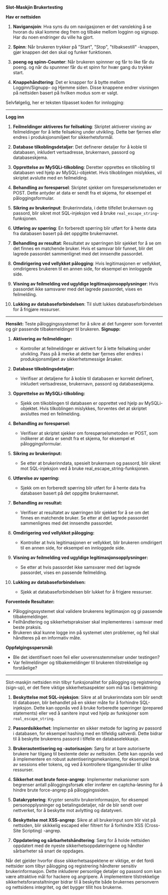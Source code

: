 **Slot-Maskjin Brukertesting**

**Hav er nettsiden**

1. **Navigansjoin**:
Hva syns du om navigasjonen er det vansleking å se hvoran du skal komme deg frem og tilbake mellom logginn og signupp.
Har du noen endringer du ville ha gjort.

3. **Spinn**:
Når brukeren trykker på "Start", "Stop", "tilbaksestill" -knappen, gjør knappen det den skal og funker funktionen.

4. **poeng og spinn-Counter**:
Når brukeren spinnner og får to like får du poeng. og når du spunnner får du et spinn for hvær gang du trykker start.

5. **Knappehåndtering**:
   Det er knapper for å bytte mellom Logginn/Signupp- og Hjemme siden. Disse knappene endrer visningen på nettsiden basert på hvilken modus som er valgt.

Selvfølgelig, her er teksten tilpasset koden for innlogging:

---

**Logg inn**

1. **Feilmeldinger aktiveres for feilsøking**:
   Skriptet aktiverer visning av feilmeldinger for å lette feilsøking under utvikling. Dette bør fjernes eller endres i produksjonsmiljøet for sikkerhetsformål.

2. **Database tilkoblingsdetaljer**:
   Det definerer detaljer for å koble til databasen, inkludert vertsadresse, brukernavn, passord og databaseskjema.

3. **Opprettelse av MySQLi-tilkobling**:
   Deretter opprettes en tilkobling til databasen ved hjelp av MySQLi-objektet. Hvis tilkoblingen mislykkes, vil skriptet avslutte med en feilmelding.

4. **Behandling av forespørsel**:
   Skriptet sjekker om forespørselsmetoden er POST. Dette antyder at data er sendt fra et skjema, for eksempel et påloggingsformular.

5. **Sikring av brukerinput**:
   Brukerinndata, i dette tilfellet brukernavn og passord, blir sikret mot SQL-injeksjon ved å bruke `real_escape_string`-funksjonen.

6. **Utføring av spørring**:
   En forberedt spørring blir utført for å hente data fra databasen basert på det oppgitte brukernavnet.

7. **Behandling av resultat**:
   Resultatet av spørringen blir sjekket for å se om det finnes en matchende bruker. Hvis et samsvar blir funnet, blir det lagrede passordet sammenlignet med det innsendte passordet.

8. **Omdirigering ved vellykket pålogging**:
   Hvis legitimasjonen er vellykket, omdirigeres brukeren til en annen side, for eksempel en innloggede side.

9. **Visning av feilmelding ved ugyldige legitimasjonsopplysninger**:
   Hvis passordet ikke samsvarer med det lagrede passordet, vises en feilmelding.

10. **Lukking av databaseforbindelsen**:
    Til slutt lukkes databaseforbindelsen for å frigjøre ressurser.



---

**Hensikt:**
Teste påloggingssystemet for å sikre at det fungerer som forventet og gir passende tilbakemeldinger til brukeren.
**Signupp:**

1. **Aktivering av feilmeldinger:**
   - Kontroller at feilmeldinger er aktivert for å lette feilsøking under utvikling. Pass på å merke at dette bør fjernes eller endres i produksjonsmiljøet av sikkerhetsmessige årsaker.

2. **Database tilkoblingsdetaljer:**
   - Verifiser at detaljene for å koble til databasen er korrekt definert, inkludert vertsadresse, brukernavn, passord og databaseskjema.

3. **Opprettelse av MySQLi-tilkobling:**
   - Sjekk om tilkoblingen til databasen er opprettet ved hjelp av MySQLi-objektet. Hvis tilkoblingen mislykkes, forventes det at skriptet avsluttes med en feilmelding.

4. **Behandling av forespørsel:**
   - Verifiser at skriptet sjekker om forespørselsmetoden er POST, som indikerer at data er sendt fra et skjema, for eksempel et påloggingsformular.

5. **Sikring av brukerinput:**
   - Se etter at brukerinndata, spesielt brukernavn og passord, blir sikret mot SQL-injeksjon ved å bruke real_escape_string-funksjonen.

6. **Utførelse av spørring:**
   - Sjekk om en forberedt spørring blir utført for å hente data fra databasen basert på det oppgitte brukernavnet.

7. **Behandling av resultat:**
   - Verifiser at resultatet av spørringen blir sjekket for å se om det finnes en matchende bruker. Se etter at det lagrede passordet sammenlignes med det innsendte passordet.

8. **Omdirigering ved vellykket pålogging:**
   - Kontroller at hvis legitimasjonen er vellykket, blir brukeren omdirigert til en annen side, for eksempel en innloggede side.

9. **Visning av feilmelding ved ugyldige legitimasjonsopplysninger:**
   - Se etter at hvis passordet ikke samsvarer med det lagrede passordet, vises en passende feilmelding.

10. **Lukking av databaseforbindelsen:**
    - Sjekk at databaseforbindelsen blir lukket for å frigjøre ressurser.

**Forventede Resultater:**
- Påloggingssystemet skal validere brukerens legitimasjon og gi passende tilbakemeldinger.
- Feilhåndtering og sikkerhetspraksiser skal implementeres i samsvar med beste praksis.
- Brukeren skal kunne logge inn på systemet uten problemer, og feil skal håndteres på en informativ måte.

**Oppfølgingsspørsmål:**
- Ble det identifisert noen feil eller uoverensstemmelser under testingen?
- Var feilmeldinger og tilbakemeldinger til brukeren tilstrekkelige og forståelige?

---

Slot-maskjin nettsiden min tilbyr funksjonalitet for pålogging og registrering (sign-up), er det flere viktige sikkerhetsaspekter som må tas i betraktning:

1. **Beskyttelse mot SQL-injeksjon**: Sikre at all brukerinndata som blir sendt til databasen, blir behandlet på en sikker måte for å forhindre SQL-injeksjon. Dette kan oppnås ved å bruke forberedte spørringer (prepared statements) eller ved å sanitere input ved hjelp av funksjoner som `real_escape_string`.

2. **Passordsikkerhet**: Implementer en sikker metode for lagring av passord i databasen, for eksempel hashing med en tilfeldig saltverdi. Dette bidrar til å beskytte brukerens passord i tilfelle en databaselekkasje.

3. **Brukerautentisering og -autorisasjon**: Sørg for at bare autoriserte brukere har tilgang til bestemte deler av nettsiden. Dette kan oppnås ved å implementere en robust autentiseringsmekanisme, for eksempel bruk av sessions eller tokens, og ved å kontrollere tilgangsnivåer til ulike ressurser.

4. **Sikkerhet mot brute force-angrep**: Implementer mekanismer som begrenser antall påloggingsforsøk eller innfører en captcha-løsning for å hindre brute force-angrep på påloggingssiden.

5. **Datakryptering**: Krypter sensitiv brukerinformasjon, for eksempel personopplysninger og betalingsdetaljer, når de blir sendt over nettverket, for å beskytte mot avlytting og datatyveri.

6. **Beskyttelse mot XSS-angrep**: Sikre at all brukerinput som blir vist på nettsiden, blir skikkelig escaped eller filtrert for å forhindre XSS (Cross-Site Scripting) -angrep.

7. **Oppdatering og sårbarhetshåndtering**: Sørg for å holde nettsiden oppdatert med de nyeste sikkerhetsoppdateringene og håndter sårbarheter så snart de oppdages.

Når det gjelder hvorfor disse sikkerhetsaspektene er viktige, er det fordi nettsider som tilbyr pålogging og registrering håndterer sensitiv brukerinformasjon. Dette inkluderer personlige detaljer og passord som kan være attraktive mål for hackere og angripere. Å implementere tilstrekkelige sikkerhetsforanstaltninger bidrar til å beskytte både brukernes personvern og nettsidens integritet, og det bygger tillit hos brukerne.
